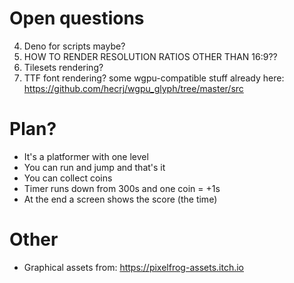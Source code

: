 # Open questions
4. Deno for scripts maybe?
6. HOW TO RENDER RESOLUTION RATIOS OTHER THAN 16:9??
7. Tilesets rendering?
8. TTF font rendering? some wgpu-compatible stuff already here: https://github.com/hecrj/wgpu_glyph/tree/master/src

# Plan?
- It's a platformer with one level
- You can run and jump and that's it
- You can collect coins
- Timer runs down from 300s and one coin = +1s
- At the end a screen shows the score (the time)

# Other
- Graphical assets from: https://pixelfrog-assets.itch.io
